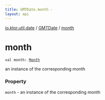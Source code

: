 ```yaml
---
title: GMTDate.month - 
layout: api
---
```


<div class='api-docs-breadcrumbs'><a href="../index.html">io.ktor.util.date</a> / <a href="index.html">GMTDate</a> / <a href="./month.html">month</a></div>

# month

<div class="signature"><code><span class="keyword">val </span><span class="identifier">month</span><span class="symbol">: </span><a href="../-month/index.html"><span class="identifier">Month</span></a></code></div>

an instance of the corresponding month

### Property

<code>month</code> - an instance of the corresponding month